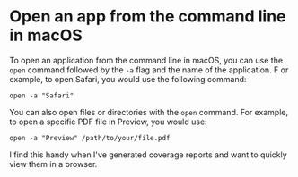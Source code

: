# Open an app from the command line in macOS

To open an application from the command line in macOS, you can use the `open`
command followed by the `-a` flag and the name of the application. F
or example, to open Safari, you would use the following command:

```shell
open -a "Safari"
```

You can also open files or directories with the `open` command.
For example, to open a specific PDF file in Preview, you would use:

```shell
open -a "Preview" /path/to/your/file.pdf
```

I find this handy when I've generated coverage reports and want to quickly view
them in a browser.
